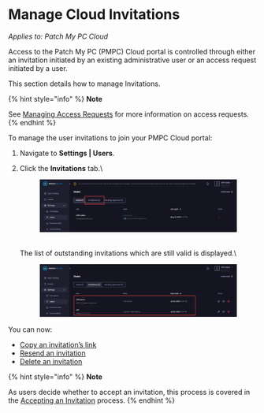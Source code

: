 # Manage Cloud Invitations

_Applies to: Patch My PC Cloud_

Access to the Patch My PC (PMPC) Cloud portal is controlled through either an invitation initiated by an existing administrative user or an access request initiated by a user.

This section details how to manage Invitations.

{% hint style="info" %}
**Note**

See [Managing Access Requests](../manage-cloud-access-requests/) for more information on access requests.
{% endhint %}

To manage the user invitations to join your PMPC Cloud portal:

1. Navigate to **Settings | Users**.
2.  Click the **Invitations** tab.\


    <figure><img src="/_images/gitbook/image%20%281390%29.png" alt="Clicking the “Invitations” tab on the “Users” screen"><figcaption></figcaption></figure>

    \
    The list of outstanding invitations which are still valid is displayed.\


    <figure><img src="/_images/gitbook/image%20%281391%29.png" alt="List of outstanding, valid invitations"><figcaption></figcaption></figure>

You can now:

* [Copy an invitation’s link](copy-a-cloud-invitations-link.md)
* [Resend an invitation](resend-a-cloud-invitation.md)
* [Delete an invitation](delete-a-cloud-invitation.md)

{% hint style="info" %}
**Note**

As users decide whether to accept an invitation, this process is covered in the [Accepting an Invitation](accept-a-cloud-invitation.md) process.
{% endhint %}
